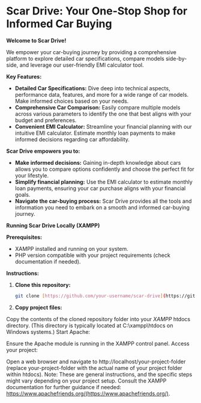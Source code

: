 # Scar Drive: Your One-Stop Shop for Informed Car Buying

**Welcome to Scar Drive!**

We empower your car-buying journey by providing a comprehensive platform to explore detailed car specifications, compare models side-by-side, and leverage our user-friendly EMI calculator tool. 

**Key Features:**

* **Detailed Car Specifications:** Dive deep into technical aspects, performance data, features, and more for a wide range of car models. Make informed choices based on your needs.
* **Comprehensive Car Comparison:** Easily compare multiple models across various parameters to identify the one that best aligns with your budget and preferences. 
* **Convenient EMI Calculator:** Streamline your financial planning with our intuitive EMI calculator. Estimate monthly loan payments to make informed decisions regarding car affordability.

**Scar Drive empowers you to:**

* **Make informed decisions:** Gaining in-depth knowledge about cars allows you to compare options confidently and choose the perfect fit for your lifestyle.
* **Simplify financial planning:** Use the EMI calculator to estimate monthly loan payments, ensuring your car purchase aligns with your financial goals.
* **Navigate the car-buying process:** Scar Drive provides all the tools and information you need to embark on a smooth and informed car-buying journey.

**Running Scar Drive Locally (XAMPP)**

**Prerequisites:**

* XAMPP installed and running on your system.
* PHP version compatible with your project requirements (check documentation if needed).

**Instructions:**

1. **Clone this repository:**

   ```bash
   git clone [https://github.com/your-username/scar-drive](https://github.com/your-username/scar-drive)
2. **Copy project files:**

Copy the contents of the cloned repository folder into your *XAMPP* htdocs directory. (This directory is typically located at C:\xampp\htdocs on Windows systems.)
Start Apache:

Ensure the Apache module is running in the XAMPP control panel.
Access your project:

Open a web browser and navigate to http://localhost/your-project-folder (replace your-project-folder with the actual name of your project folder within htdocs).
Note: These are general instructions, and the specific steps might vary depending on your project setup. Consult the XAMPP documentation for further guidance if needed: https://www.apachefriends.org/(https://www.apachefriends.org/).